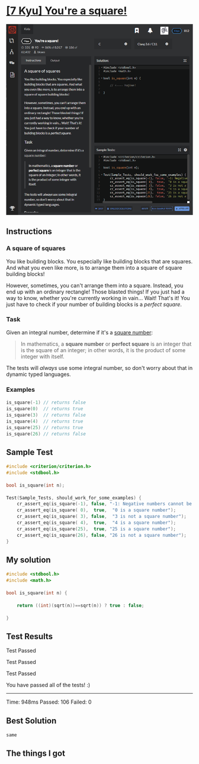 # [[7 Kyu] You're a square!](https://www.codewars.com/kata/54c27a33fb7da0db0100040e/train/c)

![image](./Problem.png)


## Instructions

### A square of squares

You like building blocks. You especially like building blocks that are squares. And what you even like more, is to arrange them into a square of square building blocks!

However, sometimes, you can't arrange them into a square. Instead, you end up with an ordinary rectangle! Those blasted things! If you just had a way to know, whether you're currently working in vain… Wait! That's it! You just have to check if your number of building blocks is a *perfect square*.

### Task

Given an integral number, determine if it's a [square number](https://en.wikipedia.org/wiki/Square_number):

> In mathematics, a **square number** or **perfect square** is an integer that is the square of an integer; in other words, it is the product of some integer with itself.

The tests will *always* use some integral number, so don't worry about that in dynamic typed languages.

### Examples

```c
is_square(-1) // returns false
is_square(0)  // returns true
is_square(3)  // returns false
is_square(4)  // returns true
is_square(25) // returns true  
is_square(26) // returns false
```



## Sample Test

```c
#include <criterion/criterion.h>
#include <stdbool.h>

bool is_square(int n);

Test(Sample_Tests, should_work_for_some_examples) {
    cr_assert_eq(is_square(-1), false, "-1: Negative numbers cannot be square numbers");
    cr_assert_eq(is_square( 0),  true,  "0 is a square number");
    cr_assert_eq(is_square( 3), false,  "3 is not a square number");
    cr_assert_eq(is_square( 4),  true,  "4 is a square number");
    cr_assert_eq(is_square(25),  true, "25 is a square number");
    cr_assert_eq(is_square(26), false, "26 is not a square number");
}
```



## My solution

```c
#include <stdbool.h>
#include <math.h>

bool is_square(int n) {

    return ((int)(sqrt(n))==sqrt(n)) ? true : false;

}
```



## Test Results

Test Passed

Test Passed

Test Passed

You have passed all of the tests! :)

---------

Time: 948ms Passed: 106 Failed: 0



## Best Solution

```c
same
```



## The things I got

